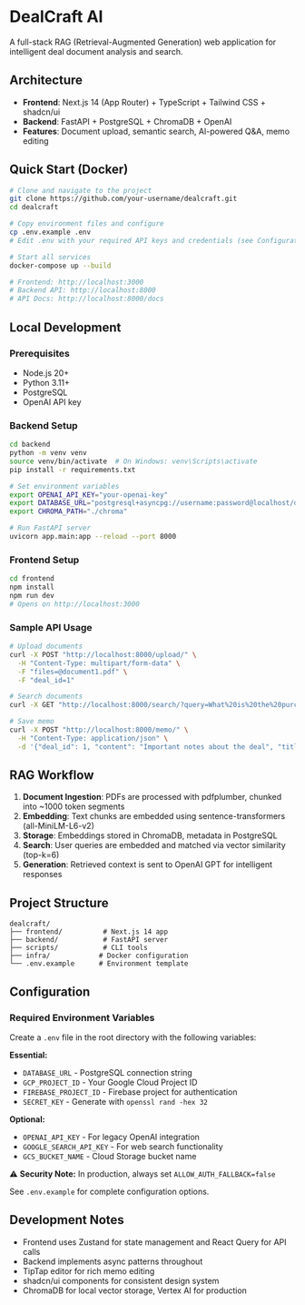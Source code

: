 # DealCraft AI

A full-stack RAG (Retrieval-Augmented Generation) web application for intelligent deal document analysis and search.

## Architecture

- **Frontend**: Next.js 14 (App Router) + TypeScript + Tailwind CSS + shadcn/ui
- **Backend**: FastAPI + PostgreSQL + ChromaDB + OpenAI
- **Features**: Document upload, semantic search, AI-powered Q&A, memo editing

## Quick Start (Docker)

```bash
# Clone and navigate to the project
git clone https://github.com/your-username/dealcraft.git
cd dealcraft

# Copy environment files and configure
cp .env.example .env
# Edit .env with your required API keys and credentials (see Configuration section)

# Start all services
docker-compose up --build

# Frontend: http://localhost:3000
# Backend API: http://localhost:8000
# API Docs: http://localhost:8000/docs
```

## Local Development

### Prerequisites

- Node.js 20+
- Python 3.11+
- PostgreSQL
- OpenAI API key

### Backend Setup

```bash
cd backend
python -m venv venv
source venv/bin/activate  # On Windows: venv\Scripts\activate
pip install -r requirements.txt

# Set environment variables
export OPENAI_API_KEY="your-openai-key"
export DATABASE_URL="postgresql+asyncpg://username:password@localhost/dealcraft"
export CHROMA_PATH="./chroma"

# Run FastAPI server
uvicorn app.main:app --reload --port 8000
```

### Frontend Setup

```bash
cd frontend
npm install
npm run dev
# Opens on http://localhost:3000
```

### Sample API Usage

```bash
# Upload documents
curl -X POST "http://localhost:8000/upload/" \
  -H "Content-Type: multipart/form-data" \
  -F "files=@document1.pdf" \
  -F "deal_id=1"

# Search documents
curl -X GET "http://localhost:8000/search/?query=What%20is%20the%20purchase%20price&deal_id=1"

# Save memo
curl -X POST "http://localhost:8000/memo/" \
  -H "Content-Type: application/json" \
  -d '{"deal_id": 1, "content": "Important notes about the deal", "title": "Key Points"}'
```

## RAG Workflow

1. **Document Ingestion**: PDFs are processed with pdfplumber, chunked into ~1000 token segments
2. **Embedding**: Text chunks are embedded using sentence-transformers (all-MiniLM-L6-v2)
3. **Storage**: Embeddings stored in ChromaDB, metadata in PostgreSQL
4. **Search**: User queries are embedded and matched via vector similarity (top-k=6)
5. **Generation**: Retrieved context is sent to OpenAI GPT for intelligent responses

## Project Structure

```
dealcraft/
├── frontend/          # Next.js 14 app
├── backend/           # FastAPI server
├── scripts/           # CLI tools
├── infra/            # Docker configuration
└── .env.example      # Environment template
```

## Configuration

### Required Environment Variables

Create a `.env` file in the root directory with the following variables:

**Essential:**
- `DATABASE_URL` - PostgreSQL connection string
- `GCP_PROJECT_ID` - Your Google Cloud Project ID
- `FIREBASE_PROJECT_ID` - Firebase project for authentication
- `SECRET_KEY` - Generate with `openssl rand -hex 32`

**Optional:**
- `OPENAI_API_KEY` - For legacy OpenAI integration
- `GOOGLE_SEARCH_API_KEY` - For web search functionality
- `GCS_BUCKET_NAME` - Cloud Storage bucket name

⚠️ **Security Note:** In production, always set `ALLOW_AUTH_FALLBACK=false`

See `.env.example` for complete configuration options.

## Development Notes

- Frontend uses Zustand for state management and React Query for API calls
- Backend implements async patterns throughout
- TipTap editor for rich memo editing
- shadcn/ui components for consistent design system
- ChromaDB for local vector storage, Vertex AI for production 